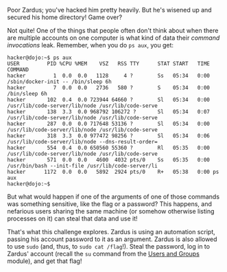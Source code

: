 Poor Zardus; you've hacked him pretty heavily.
But he's wisened up and secured his home directory!
Game over?

Not quite!
One of the things that people often don't think about when there are multiple accounts on one computer is what kind of data their _command invocations_ leak.
Remember, when you do `ps aux`, you get:

```
hacker@dojo:~$ ps aux
USER         PID %CPU %MEM    VSZ   RSS TTY      STAT START   TIME COMMAND
hacker         1  0.0  0.0   1128     4 ?        Ss   05:34   0:00 /sbin/docker-init -- /bin/sleep 6h
hacker         7  0.0  0.0   2736   580 ?        S    05:34   0:00 /bin/sleep 6h
hacker       102  0.4  0.0 723944 64660 ?        Sl   05:34   0:00 /usr/lib/code-server/lib/node /usr/lib/code-serve
hacker       138  3.3  0.0 968792 106272 ?       Sl   05:34   0:07 /usr/lib/code-server/lib/node /usr/lib/code-serve
hacker       287  0.0  0.0 717648 53136 ?        Sl   05:34   0:00 /usr/lib/code-server/lib/node /usr/lib/code-serve
hacker       318  3.3  0.0 977472 98256 ?        Sl   05:34   0:06 /usr/lib/code-server/lib/node --dns-result-order=
hacker       554  0.4  0.0 650560 55360 ?        Rl   05:35   0:00 /usr/lib/code-server/lib/node /usr/lib/code-serve
hacker       571  0.0  0.0   4600  4032 pts/0    Ss   05:35   0:00 /usr/bin/bash --init-file /usr/lib/code-server/li
hacker      1172  0.0  0.0   5892  2924 pts/0    R+   05:38   0:00 ps aux
hacker@dojo:~$
```

But what would happen if one of the arguments of one of those commands was something sensitive, like the flag or a password?
This happens, and nefarious users sharing the same machine (or somehow otherwise listing processes on it) can steal that data and use it!

That's what this challenge explores.
Zardus is using an automation script, passing his account password to it as an argument.
Zardus is also allowed to use `sudo` (and, thus, to `sudo cat /flag`!).
Steal the password, log in to Zardus' account (recall the `su` command from the [Users and Groups](../users) module), and get that flag!
